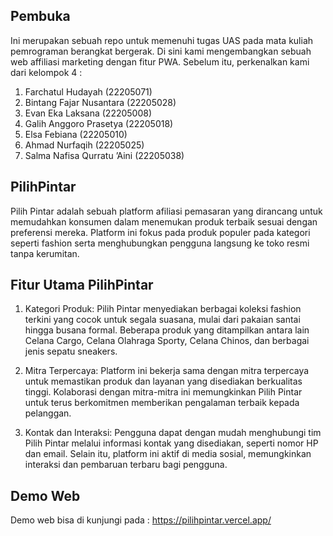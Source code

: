## Pembuka 

Ini merupakan sebuah repo untuk memenuhi tugas UAS pada mata kuliah pemrograman berangkat bergerak. Di sini kami mengembangkan sebuah web affiliasi marketing dengan fitur PWA. Sebelum itu, perkenalkan kami dari kelompok 4 :

1.	Farchatul Hudayah (22205071)
2.	Bintang Fajar Nusantara (22205028)
3.	Evan Eka Laksana (22205008)
4.	Galih Anggoro Prasetya (22205018)
5.	Elsa Febiana (22205010)
6.	Ahmad Nurfaqih (22205025)
7.	Salma Nafisa Qurratu ’Aini (22205038)


## PilihPintar

Pilih Pintar adalah sebuah platform afiliasi pemasaran yang dirancang untuk memudahkan konsumen dalam menemukan produk terbaik sesuai dengan preferensi mereka. Platform ini fokus pada produk populer pada kategori seperti fashion serta menghubungkan pengguna langsung ke toko resmi tanpa kerumitan.

## Fitur Utama PilihPintar

1.	Kategori Produk: Pilih Pintar menyediakan berbagai koleksi fashion terkini yang cocok untuk segala suasana, mulai dari pakaian santai hingga busana formal. Beberapa produk yang ditampilkan antara lain Celana Cargo, Celana Olahraga Sporty, Celana Chinos, dan berbagai jenis sepatu sneakers.

2.	Mitra Terpercaya: Platform ini bekerja sama dengan mitra terpercaya untuk memastikan produk dan layanan yang disediakan berkualitas tinggi. Kolaborasi dengan mitra-mitra ini memungkinkan Pilih Pintar untuk terus berkomitmen memberikan pengalaman terbaik kepada pelanggan.

3.	Kontak dan Interaksi: Pengguna dapat dengan mudah menghubungi tim Pilih Pintar melalui informasi kontak yang disediakan, seperti nomor HP dan email. Selain itu, platform ini aktif di media sosial, memungkinkan interaksi dan pembaruan terbaru bagi pengguna.


## Demo Web 

Demo web bisa di kunjungi pada : <a href="https://pilihpintar.vercel.app/">https://pilihpintar.vercel.app/</a>
